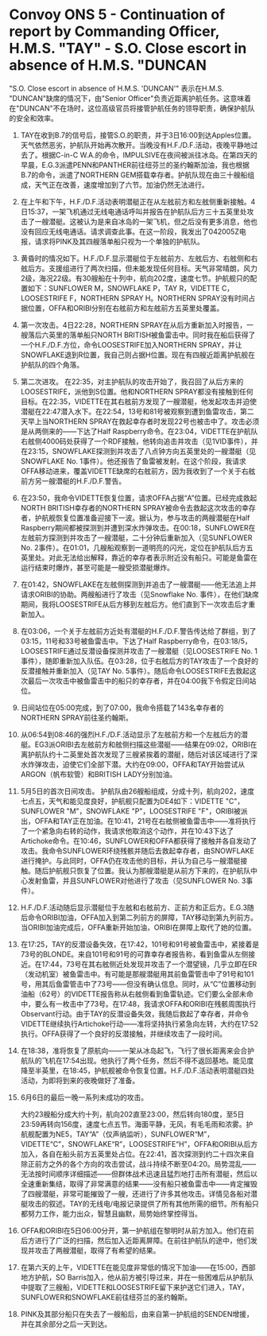 # Convoy ONS 5 - Continuation of report by Commanding Officer, H.M.S. "TAY" - S.O. Close escort in absence of H.M.S. "DUNCAN 

"S.O. Close escort in absence of H.M.S. 'DUNCAN'" 表示在H.M.S. "DUNCAN"缺席的情况下，由"Senior Officer"负责近距离护航任务。这意味着在"DUNCAN"不在场时，这位高级官员将接管护航任务的领导职责，确保护航队的安全和效率。



1. TAY在收到B.7的信号后，接管S.O.的职责，并于3日16:00到达Apples位置。天气依然恶劣，护航队开始再次散开。当晚没有H.F./D.F.活动，夜晚平静地过去了。根据C-in-C W.A.的命令，IMPULSIVE在夜间被派往冰岛。在第四天的早晨，E.G.3派遣PENN和PANTHER前往纽芬兰的圣约翰斯加油，我也根据B.7的命令，派遣了NORTHERN GEM搭载幸存者。护航队现在由三十艘船组成，天气正在改善，速度增加到了六节。加油仍然无法进行。

2. 在上午和下午，H.F./D.F.活动表明潜艇正在从左舷前方和左舷侧重新接触。4日15:37，一架飞机通过无线电通话呼叫并报告在护航队后方三十五英里处攻击了一艘潜艇。这被认为是来自冰岛的一架飞机，但之后没有更多消息，他也没有回应无线电通话。请求调查此事。在这一阶段，我发出了042005Z电报，请求将PINK及其四艘落单船只视为一个单独的护航队。

3. 黄昏时的情况如下。H.F./D.F.显示潜艇位于左舷前方、左舷后方、右舷侧和右舷后方。支援组进行了两次扫描，但未能发现任何目标。天气非常晴朗，风力2级，海况22级。有30艘船在十列中，航向202度，速度七节。护航舰只的配置如下：SUNFLOWER M，SNOWFLAKE P，TAY R，VIDETTE C，LOOSESTRIFE F，NORTHERN SPRAY H。NORTHERN SPRAY没有时间占据位置，OFFA和ORIBI分别在右舷前方和左舷前方五英里处覆盖。

4. 第一次攻击。4日22:28，NORTHERN SPRAY在从后方重新加入时报告，一艘落后六英里的落单船只NORTH BRITISH被鱼雷击中。同时我在船后获得了一个H.F./D.F.方位，命令LOOSESTRIFE加入NORTHERN SPRAY，并让SNOWFLAKE退到R位置，我自己则占据H位置。现在有四艘近距离护航舰在护航队的四个角落。

5. 第二次进攻。 在22:35，对主护航队的攻击开始了，我召回了从后方来的LOOSESTRIFE，派他到S位置。他和NORTHERN SPRAY都没有接触到任何目标。在22:35，VIDETTE在其右舷前方发现了一艘潜艇，他发起攻击并迫使潜艇在22:47潜入水下。在22:54，13号和81号被观察到遭到鱼雷攻击，第二天早上当NORTHERN SPRAY在救起幸存者时发现22号也被击中了。攻击必须是从两侧来的——下达了Half Raspberry命令。在23:04，VIDETTE在护航队右舷侧4000码处获得了一个RDF接触，他转向追击并攻击（见1VID事件），并在23:15，SNOWFLAKE探测到并攻击了八点钟方向五英里处的一艘潜艇（见SNOWFLAKE No. 1事件）。他还报告了鱼雷被发射。在这个阶段，我请求OFFA移动进来，覆盖VIDETTE缺席的右舷前方，因为我收到了一个关于右舷前方另一艘潜艇的H.F./D.F.警告。

6. 在23:50，我命令VIDETTE恢复位置，请求OFFA占据“A”位置。已经完成救起NORTH BRITISH幸存者的NORTHERN SPRAY被命令去救起这次攻击的幸存者，护航舰恢复位置准备迎接下一波。据认为，参与攻击的两艘潜艇在Half Raspberry期间都被探测到并遭到深水炸弹攻击。在00:18，SUNFLOWER在左舷前方探测到并攻击了一艘潜艇，二十分钟后重新加入（见SUNFLOWER No. 2事件）。在01:01，几艘船观察到一道明亮的闪光，定位在护航队后方五英里处。对此无法给出解释，靠近的幸存者表示附近没有船只。可能是鱼雷在运行结束时爆炸，甚至可能是一艘受损潜艇爆炸。

7. 在01:42，SNOWFLAKE在左舷侧探测到并追击了一艘潜艇——他无法追上并请求ORIBI的协助。两艘船进行了攻击（见Snowflake No. 事件），在他们缺席期间，我将LOOSESTRIFE从后方移到左舷后方。他们直到下一次攻击后才重新加入。

8. 在03:06，一个关于左舷前方近处有潜艇的H.F./D.F.警告传达给了群组，到了03:15，11号和33号被鱼雷击中。下达了Half Raspberry命令，在03:18/5，LOOSESTRIFE通过反潜设备探测并攻击了一艘潜艇（见LOOSESTRIFE No. 1事件），随即重新加入队伍。在03:28，位于右舷后方的TAY攻击了一个良好的反潜接触并重新加入（见TAY No. 5事件）。随后命令LOOSESTRIFE去救起这次最后一次攻击中被鱼雷击中的船只的幸存者，并在04:00我下令假定日间站位。

9. 日间站位在05:00完成，到了07:00，我命令搭载了143名幸存者的NORTHERN SPRAY前往圣约翰斯。

10. 从06:54到08:46的强烈H.F./D.F.活动显示了左舷前方和一个左舷后方的潜艇。EG3派ORIBI去左舷前方和舷侧扫描这些潜艇——结果在09:02，ORIBI在离护航队约十二英里处首次发现了三艘紧挨着的潜艇，随后对该区域进行了深水炸弹攻击，迫使它们全部下潜。大约在09:00，OFFA和TAY开始尝试从ARGON（帆布软管）和BRITISH LADY分别加油。

11. 5月5日的首次日间攻击。 护航队由26艘船组成，分成十列，航向202，速度七点五，天气和能见度良好，护航舰只配置为DE4如下：VIDETTE "C"，SUNFLOWER "M"，SNOWFLAKE "P"，LOOSESTRIFE "F"，ORIBI被派出，OFFA和TAY正在加油。在10:41，21号在右舷侧被鱼雷击中——准将执行了一个紧急向右转的动作，我请求他取消这个动作，并在10:43下达了Artichoke命令。在10:46，SUNFLOWER和OFFA都获得了接触并各自发动了攻击。我命令SUNFLOWER环绕残骸并随后去救起幸存者，由SNOWFLAKE进行掩护。与此同时，OFFA仍在攻击他的目标，并认为自己与一艘潜艇接触。随后护航舰只恢复了位置。我认为那艘潜艇是从前方下来的，在护航队中心发射鱼雷，并且SUNFLOWER对他进行了攻击（见SUNFLOWER No. 3事件）。

12. H.F./D.F.活动随后显示潜艇位于左舷和右舷前方、正前方和正后方。E.G.3随后命令ORIBI加油，OFFA加入到第二列前方的屏障，TAY移动到第九列前方。当ORIBI加油完成后，OFFA重新开始加油，ORIBI在屏障上取代了她的位置。

13. 在17:25，TAY的反潜设备失效，在17:42，101号和91号被鱼雷击中，紧接着是73号的BLONDE。来自101号和91号的可靠幸存者报告称，看到鱼雷从左侧接近。在17:44，73号在其右舷侧近处发现并攻击了一个潜望镜，几乎立即在ER（发动机室）被鱼雷击中。有可能是那艘潜艇用其前鱼雷管击中了91号和101号，用其后鱼雷管击中了73号——但没有确认信息。同时，从“C”位置移动到油船（62号）的VIDETTE报告称从右舷侧看到鱼雷轨迹。它们要么全部未命中，要么有一枚击中了73号。在17:48，我请求OFFA和ORIBI在残骸周围执行Observant行动。由于TAY的反潜设备失效，我随后救起了幸存者，并命令VIDETTE继续执行Artichoke行动——准将坚持执行紧急向左转，大约在17:52执行。OFFA获得了一个良好的反潜接触，并继续攻击了一段时间。

14. 在18:38，准将恢复了原航向——一架从冰岛起飞，飞行了很长距离来会合护航队的飞机在17:54出现。他执行了两个任务，然后不得不返回基地。能见度降至半英里，在18:45，护航舰被命令恢复位置。H.F./D.F.活动表明潜艇四处活动，为即将到来的夜晚做好了准备。

15. 6月6日的最后一晚一系列未成功的攻击。

    大约23艘船分成大约十列，航向202直至23:00，然后转向180度，至5日23:59再转向156度，速度七点五节。海面平静，无风，有毛毛雨和浓雾。护航舰配置为NE5，TAY“A”（仅声纳监听），SUNFLOWER“M”，VIDETTE“C”，SNOWFLAKE“R”，LOOSESTRIFE“H”，OFFA和ORIBI从后方加入，各自在船头前方五英里处占位。在22:41，首次探测到约二十四次来自除正前方之外的各个方向的攻击尝试，战斗持续不断至04:20。局势混乱——无法按时间顺序详细描述——但群体战术迅速且猛烈地打击所有潜艇，然后以全速重新集结，取得了非常满意的结果——没有船只被鱼雷击中——肯定摧毁了四艘潜艇，非常可能摧毁了一艘，还进行了许多其他攻击。详情见各船对潜艇攻击的叙述。TAY的无线电/电报记录提供了所有其他所需的细节。所有船只都努力工作，能力出众，智慧且幽默，局势始终掌控得当。

16. OFFA和ORIBI在5日06:00分开，第一护航组在黎明时从前方加入。他们在前后方进行了广泛的扫描，然后加入近距离屏障。在前往护航队的途中，他们发现并攻击了两艘潜艇，取得了有希望的结果。

17. 在第六天的上午，VIDETTE在能见度非常低的情况下加油——在15:00，西部地方护航，SO Barris加入，他从前方被引导过来，并在一些困难后从护航队中提取了三艘船，VIDETTE和LOOSESTRIFE留下来护送它们进入，TAY，SUNFLOWER和SNOWFLAKE前往纽芬兰的圣约翰斯。
18. PINK及其部分船只在失去了一艘船后，由来自第一护航组的SENDEN增援，并在其余部分之后一天到达。

